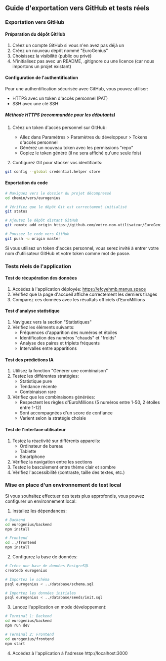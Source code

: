 ## Guide d'exportation vers GitHub et tests réels

### Exportation vers GitHub

#### Préparation du dépôt GitHub
1. Créez un compte GitHub si vous n'en avez pas déjà un
2. Créez un nouveau dépôt nommé "EuroGenius"
3. Choisissez la visibilité (public ou privé)
4. N'initialisez pas avec un README, .gitignore ou une licence (car nous importons un projet existant)

#### Configuration de l'authentification
Pour une authentification sécurisée avec GitHub, vous pouvez utiliser:
- HTTPS avec un token d'accès personnel (PAT)
- SSH avec une clé SSH

##### Méthode HTTPS (recommandée pour les débutants)
1. Créez un token d'accès personnel sur GitHub:
   - Allez dans Paramètres > Paramètres du développeur > Tokens d'accès personnel
   - Générez un nouveau token avec les permissions "repo"
   - Copiez le token généré (il ne sera affiché qu'une seule fois)

2. Configurez Git pour stocker vos identifiants:
```bash
git config --global credential.helper store
```

#### Exportation du code
```bash
# Naviguez vers le dossier du projet décompressé
cd chemin/vers/eurogenius

# Vérifiez que le dépôt Git est correctement initialisé
git status

# Ajoutez le dépôt distant GitHub
git remote add origin https://github.com/votre-nom-utilisateur/EuroGenius.git

# Poussez le code vers GitHub
git push -u origin master
```

Si vous utilisez un token d'accès personnel, vous serez invité à entrer votre nom d'utilisateur GitHub et votre token comme mot de passe.

### Tests réels de l'application

#### Test de récupération des données
1. Accédez à l'application déployée: https://efcyehmb.manus.space
2. Vérifiez que la page d'accueil affiche correctement les derniers tirages
3. Comparez ces données avec les résultats officiels d'EuroMillions

#### Test d'analyse statistique
1. Naviguez vers la section "Statistiques"
2. Vérifiez les éléments suivants:
   - Fréquences d'apparition des numéros et étoiles
   - Identification des numéros "chauds" et "froids"
   - Analyse des paires et triplets fréquents
   - Intervalles entre apparitions

#### Test des prédictions IA
1. Utilisez la fonction "Générer une combinaison"
2. Testez les différentes stratégies:
   - Statistique pure
   - Tendance récente
   - Combinaison rare
3. Vérifiez que les combinaisons générées:
   - Respectent les règles d'EuroMillions (5 numéros entre 1-50, 2 étoiles entre 1-12)
   - Sont accompagnées d'un score de confiance
   - Varient selon la stratégie choisie

#### Test de l'interface utilisateur
1. Testez la réactivité sur différents appareils:
   - Ordinateur de bureau
   - Tablette
   - Smartphone
2. Vérifiez la navigation entre les sections
3. Testez le basculement entre thème clair et sombre
4. Vérifiez l'accessibilité (contraste, taille des textes, etc.)

### Mise en place d'un environnement de test local

Si vous souhaitez effectuer des tests plus approfondis, vous pouvez configurer un environnement local:

1. Installez les dépendances:
```bash
# Backend
cd eurogenius/backend
npm install

# Frontend
cd ../frontend
npm install
```

2. Configurez la base de données:
```bash
# Créez une base de données PostgreSQL
createdb eurogenius

# Importez le schéma
psql eurogenius < ../database/schema.sql

# Importez les données initiales
psql eurogenius < ../database/seeds/init.sql
```

3. Lancez l'application en mode développement:
```bash
# Terminal 1: Backend
cd eurogenius/backend
npm run dev

# Terminal 2: Frontend
cd eurogenius/frontend
npm start
```

4. Accédez à l'application à l'adresse http://localhost:3000
